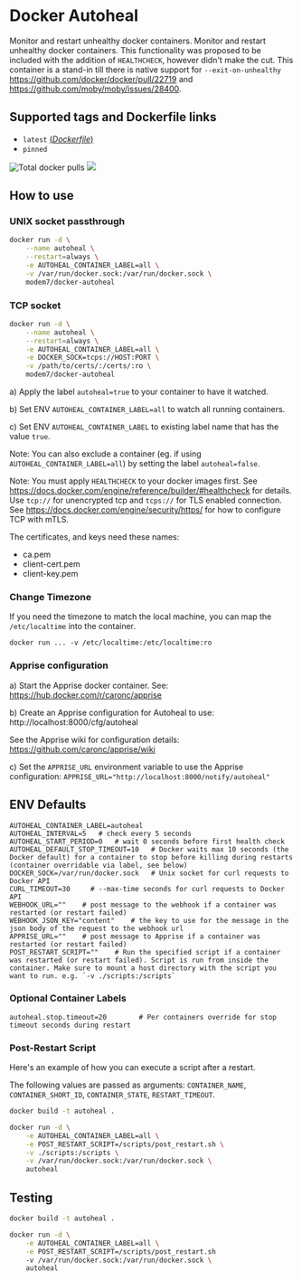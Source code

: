 # Docker Autoheal

Monitor and restart unhealthy docker containers.
Monitor and restart unhealthy docker containers.
This functionality was proposed to be included with the addition of `HEALTHCHECK`, however didn't make the cut.
This container is a stand-in till there is native support for `--exit-on-unhealthy` https://github.com/docker/docker/pull/22719 and https://github.com/moby/moby/issues/28400.

## Supported tags and Dockerfile links
- `latest` [(*Dockerfile*)](https://github.com/modem7/docker-autoheal/blob/master/Dockerfile)
- `pinned`

![](https://img.shields.io/docker/pulls/modem7/docker-autoheal "Total docker pulls") [![](https://images.microbadger.com/badges/image/modem7/docker-autoheal.svg)](http://microbadger.com/images/modem7/docker-autoheal "Docker layer breakdown")

## How to use
### UNIX socket passthrough
```bash
docker run -d \
    --name autoheal \
    --restart=always \
    -e AUTOHEAL_CONTAINER_LABEL=all \
    -v /var/run/docker.sock:/var/run/docker.sock \
    modem7/docker-autoheal
```
### TCP socket
```bash
docker run -d \
    --name autoheal \
    --restart=always \
    -e AUTOHEAL_CONTAINER_LABEL=all \
    -e DOCKER_SOCK=tcps://HOST:PORT \
    -v /path/to/certs/:/certs/:ro \
    modem7/docker-autoheal
```
a) Apply the label `autoheal=true` to your container to have it watched.

b) Set ENV `AUTOHEAL_CONTAINER_LABEL=all` to watch all running containers.

c) Set ENV `AUTOHEAL_CONTAINER_LABEL` to existing label name that has the value `true`.

Note: You can also exclude a container (eg. if using `AUTOHEAL_CONTAINER_LABEL=all`) by setting the label `autoheal=false`.

Note: You must apply `HEALTHCHECK` to your docker images first. See https://docs.docker.com/engine/reference/builder/#healthcheck for details.
Use `tcp://` for unencrypted tcp and `tcps://` for TLS enabled connection.
See https://docs.docker.com/engine/security/https/ for how to configure TCP with mTLS.

The certificates, and keys need these names:
* ca.pem
* client-cert.pem
* client-key.pem

### Change Timezone
If you need the timezone to match the local machine, you can map the `/etc/localtime` into the container.
```
docker run ... -v /etc/localtime:/etc/localtime:ro
```

### Apprise configuration
a) Start the Apprise docker container. See: https://hub.docker.com/r/caronc/apprise

b) Create an Apprise configuration for Autoheal to use:
http://localhost:8000/cfg/autoheal

See the Apprise wiki for configuration details: https://github.com/caronc/apprise/wiki

c) Set the `APPRISE_URL` environment variable to use the Apprise configuration:
`APPRISE_URL="http://localhost:8000/notify/autoheal"`

## ENV Defaults
```
AUTOHEAL_CONTAINER_LABEL=autoheal
AUTOHEAL_INTERVAL=5   # check every 5 seconds
AUTOHEAL_START_PERIOD=0   # wait 0 seconds before first health check
AUTOHEAL_DEFAULT_STOP_TIMEOUT=10   # Docker waits max 10 seconds (the Docker default) for a container to stop before killing during restarts (container overridable via label, see below)
DOCKER_SOCK=/var/run/docker.sock   # Unix socket for curl requests to Docker API
CURL_TIMEOUT=30     # --max-time seconds for curl requests to Docker API
WEBHOOK_URL=""    # post message to the webhook if a container was restarted (or restart failed)
WEBHOOK_JSON_KEY="content"    # the key to use for the message in the json body of the request to the webhook url
APPRISE_URL=""    # post message to Apprise if a container was restarted (or restart failed)
POST_RESTART_SCRIPT=""    # Run the specified script if a container was restarted (or restart failed). Script is run from inside the container. Make sure to mount a host directory with the script you want to run. e.g. `-v ./scripts:/scripts`
```

### Optional Container Labels
```
autoheal.stop.timeout=20        # Per containers override for stop timeout seconds during restart
```

### Post-Restart Script

Here's an example of how you can execute a script after a restart.

The following values are passed as arguments: `CONTAINER_NAME`, `CONTAINER_SHORT_ID`, `CONTAINER_STATE`, `RESTART_TIMEOUT`.

```bash
docker build -t autoheal .

docker run -d \
    -e AUTOHEAL_CONTAINER_LABEL=all \
    -e POST_RESTART_SCRIPT=/scripts/post_restart.sh \
    -v ./scripts:/scripts \
    -v /var/run/docker.sock:/var/run/docker.sock \
    autoheal
```

## Testing
```bash
docker build -t autoheal .

docker run -d \
    -e AUTOHEAL_CONTAINER_LABEL=all \
    -e POST_RESTART_SCRIPT=/scripts/post_restart.sh
    -v /var/run/docker.sock:/var/run/docker.sock \
    autoheal
```
